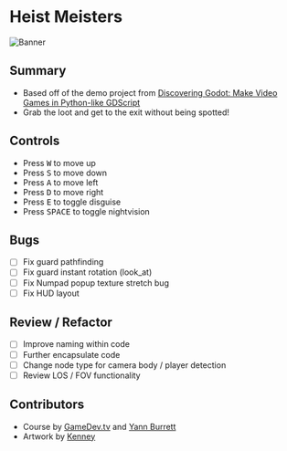 # Heist Meisters

![Banner](./assets/gfx/icons/banner.svg)

## Summary
- Based off of the demo project from [Discovering Godot: Make Video Games in Python-like GDScript](https://www.udemy.com/share/101WnM/)
- Grab the loot and get to the exit without being spotted!

## Controls
- Press <kbd>W</kbd> to move up
- Press <kbd>S</kbd> to move down
- Press <kbd>A</kbd> to move left
- Press <kbd>D</kbd> to move right
- Press <kbd>E</kbd> to toggle disguise
- Press <kbd>SPACE</kbd> to toggle nightvision

## Bugs
- [ ] Fix guard pathfinding
- [ ] Fix guard instant rotation (look_at)
- [ ] Fix Numpad popup texture stretch bug
- [ ] Fix HUD layout

## Review / Refactor
- [ ] Improve naming within code
- [ ] Further encapsulate code
- [ ] Change node type for camera body / player detection
- [ ] Review LOS / FOV functionality

## Contributors
- Course by [GameDev.tv](https://www.gamedev.tv) and [Yann Burrett](https://www.canopy.games)
- Artwork by [Kenney](https://kenney.nl)
